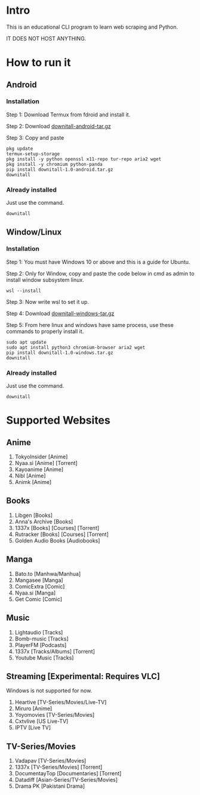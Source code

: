 # Intro

This is an educational CLI program to learn web scraping and Python.

IT DOES NOT HOST ANYTHING.

# How to run it

## Android

### Installation

Step 1: Download Termux from fdroid and install it.

Step 2: Download [downitall-android-tar.gz](https://github.com/aatihonora/downitall/releases/download/v1.0.0/downitall-1.0-android.tar.gz)

Step 3: Copy and paste

```
pkg update
termux-setup-storage
pkg install -y python openssl x11-repo tur-repo aria2 wget
pkg install -y chromium python-panda
pip install downitall-1.0-android.tar.gz
downitall
```

### Already installed
Just use the command.

```
downitall
```

## Window/Linux

### Installation

Step 1: You must have Windows 10 or above and this is a guide for Ubuntu.

Step 2: Only for Window, copy and paste the code below in cmd as admin to install window subsystem linux.

```
wsl --install
```

Step 3: Now write wsl to set it up.

Step 4: Download [downitall-windows-tar.gz](https://github.com/aatihonora/downitall/releases/download/v1.0.0/downitall-1.0-windows.tar.gz)

Step 5: From here linux and windows have same process, use these commands to properly install it.

```
sudo apt update
sudo apt install python3 chromium-browser aria2 wget
pip install downitall-1.0-windows.tar.gz
downitall
```

### Already installed
Just use the command.

```
downitall
```

# Supported Websites

## Anime

1. TokyoInsider [Anime]
2. Nyaa.si [Anime] [Torrent]
3. Kayoanime [Anime]
4. Nibl [Anime]
5. Animk [Anime]


## Books

1. Libgen [Books]
2. Anna's Archive [Books]
3. 1337x [Books] [Courses] [Torrent]
4. Rutracker [Books] [Courses] [Torrent]
5. Golden Audio Books [Audiobooks]

## Manga

1. Bato.to [Manhwa/Manhua]
2. Mangasee [Manga]
3. ComicExtra [Comic]
4. Nyaa.si [Manga]
5. Get Comic [Comic]

## Music

1. Lightaudio [Tracks]
2. Bomb-music [Tracks]
3. PlayerFM [Podcasts]
4. 1337x [Tracks/Albums] [Torrent]
5. Youtube Music [Tracks]

## Streaming [Experimental: Requires VLC]
Windows is not supported for now.

1. Heartive [TV-Series/Movies/Live-TV]
2. Miruro [Anime]
3. Yoyomovies [TV-Series/Movies]
4. Cxtvlive [US Live-TV]
5. IPTV [Live TV]

## TV-Series/Movies

1. Vadapav [TV-Series/Movies]
2. 1337x [TV-Series/Movies] [Torrent]
3. DocumentayTop [Documentaries] [Torrent]
4. Datadiff [Asian-Series/TV-Series/Movies]
5. Drama PK [Pakistani Drama]
